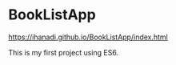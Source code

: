 # BookListApp
https://ihanadi.github.io/BookListApp/index.html

This is my first project using ES6.
